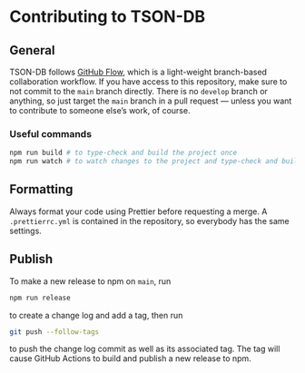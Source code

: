 # Contributing to TSON-DB

## General

TSON-DB follows [GitHub Flow](https://docs.github.com/en/get-started/using-github/github-flow), which is a light-weight branch-based collaboration workflow. If you have access to this repository, make sure to not commit to the `main` branch directly. There is no `develop` branch or anything, so just target the `main` branch in a pull request &mdash; unless you want to contribute to someone else’s work, of course.

### Useful commands

```sh
npm run build # to type-check and build the project once
npm run watch # to watch changes to the project and type-check and build on every change
```

## Formatting

Always format your code using Prettier before requesting a merge. A `.prettierrc.yml` is contained in the repository, so everybody has the same settings.

## Publish

To make a new release to npm on `main`, run

```sh
npm run release
```

to create a change log and add a tag, then run

```sh
git push --follow-tags
```

to push the change log commit as well as its associated tag. The tag will cause GitHub Actions to build and publish a new release to npm.
